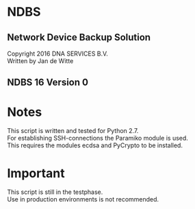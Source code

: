 NDBS
====
Network Device Backup Solution
------------------------------
Copyright 2016 DNA SERVICES B.V.  
Written by Jan de Witte

NDBS 16 Version 0
-----------------

# Notes
This script is written and tested for Python 2.7.  
For establishing SSH-connections the Paramiko module is used.  
This requires the modules ecdsa and PyCrypto to be installed.

# Important
This script is still in the testphase.  
Use in production environments is not recommended.
